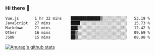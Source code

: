 ### Hi there 👋



<!--
**webB1an/webB1an** is a ✨ _special_ ✨ repository because its `README.md` (this file) appears on your GitHub profile.

Here are some ideas to get you started:

- 🔭 I’m currently working on ...
- 🌱 I’m currently learning ...
- 👯 I’m looking to collaborate on ...
- 🤔 I’m looking for help with ...
- 💬 Ask me about ...
- 📫 How to reach me: ...
- 😄 Pronouns: ...
- ⚡ Fun fact: ...
-->

<!--START_SECTION:waka-->

```txt
Vue.js       1 hr 32 mins    █████████████▒░░░░░░░░░░░   53.19 %
JavaScript   27 mins         ████░░░░░░░░░░░░░░░░░░░░░   15.73 %
Markdown     21 mins         ███░░░░░░░░░░░░░░░░░░░░░░   12.42 %
Other        16 mins         ██▒░░░░░░░░░░░░░░░░░░░░░░   09.69 %
JSON         15 mins         ██▒░░░░░░░░░░░░░░░░░░░░░░   08.98 %
```

<!--END_SECTION:waka-->


[![Anurag's github stats](https://github-readme-stats.vercel.app/api?username=webB1an&show_icons=true&theme=radical)](https://github.com/anuraghazra/github-readme-stats)

